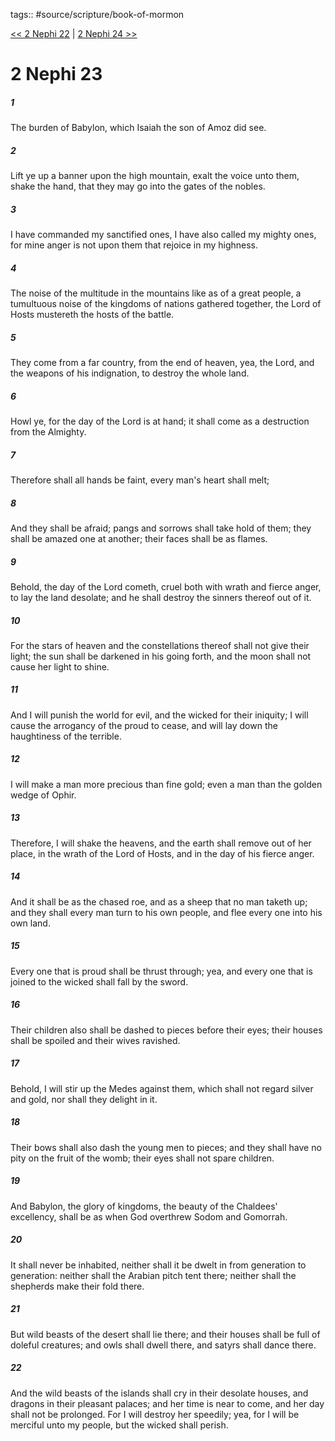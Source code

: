 tags:: #source/scripture/book-of-mormon

[<< 2 Nephi 22](book-of-mormon/02_2_Nephi/2_Nephi_22.md) | [2 Nephi 24 >>](book-of-mormon/02_2_Nephi/2_Nephi_24.md)

# 2 Nephi 23

##### 1

The burden of Babylon, which Isaiah the son of Amoz did see.

##### 2

Lift ye up a banner upon the high mountain, exalt the voice unto them, shake the hand, that they may go into the gates of the nobles.

##### 3

I have commanded my sanctified ones, I have also called my mighty ones, for mine anger is not upon them that rejoice in my highness.

##### 4

The noise of the multitude in the mountains like as of a great people, a tumultuous noise of the kingdoms of nations gathered together, the Lord of Hosts mustereth the hosts of the battle.

##### 5

They come from a far country, from the end of heaven, yea, the Lord, and the weapons of his indignation, to destroy the whole land.

##### 6

Howl ye, for the day of the Lord is at hand; it shall come as a destruction from the Almighty.

##### 7

Therefore shall all hands be faint, every man's heart shall melt;

##### 8

And they shall be afraid; pangs and sorrows shall take hold of them; they shall be amazed one at another; their faces shall be as flames.

##### 9

Behold, the day of the Lord cometh, cruel both with wrath and fierce anger, to lay the land desolate; and he shall destroy the sinners thereof out of it.

##### 10

For the stars of heaven and the constellations thereof shall not give their light; the sun shall be darkened in his going forth, and the moon shall not cause her light to shine.

##### 11

And I will punish the world for evil, and the wicked for their iniquity; I will cause the arrogancy of the proud to cease, and will lay down the haughtiness of the terrible.

##### 12

I will make a man more precious than fine gold; even a man than the golden wedge of Ophir.

##### 13

Therefore, I will shake the heavens, and the earth shall remove out of her place, in the wrath of the Lord of Hosts, and in the day of his fierce anger.

##### 14

And it shall be as the chased roe, and as a sheep that no man taketh up; and they shall every man turn to his own people, and flee every one into his own land.

##### 15

Every one that is proud shall be thrust through; yea, and every one that is joined to the wicked shall fall by the sword.

##### 16

Their children also shall be dashed to pieces before their eyes; their houses shall be spoiled and their wives ravished.

##### 17

Behold, I will stir up the Medes against them, which shall not regard silver and gold, nor shall they delight in it.

##### 18

Their bows shall also dash the young men to pieces; and they shall have no pity on the fruit of the womb; their eyes shall not spare children.

##### 19

And Babylon, the glory of kingdoms, the beauty of the Chaldees' excellency, shall be as when God overthrew Sodom and Gomorrah.

##### 20

It shall never be inhabited, neither shall it be dwelt in from generation to generation: neither shall the Arabian pitch tent there; neither shall the shepherds make their fold there.

##### 21

But wild beasts of the desert shall lie there; and their houses shall be full of doleful creatures; and owls shall dwell there, and satyrs shall dance there.

##### 22

And the wild beasts of the islands shall cry in their desolate houses, and dragons in their pleasant palaces; and her time is near to come, and her day shall not be prolonged. For I will destroy her speedily; yea, for I will be merciful unto my people, but the wicked shall perish.
